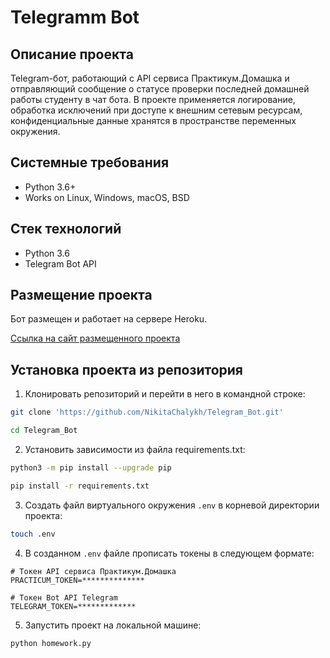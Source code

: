 Telegramm Bot
=====

Описание проекта
----------
Telegram-бот, работающий с API сервиса Практикум.Домашка и отправляющий сообщение о статусе проверки последней домашней работы студенту в чат бота. В проекте применяется логирование, обработка исключений при доступе к внешним сетевым ресурсам, конфиденциальные данные хранятся в пространстве переменных окружения. 

Системные требования
----------
* Python 3.6+
* Works on Linux, Windows, macOS, BSD

Стек технологий
----------
* Python 3.6
* Telegram Bot API

Размещение проекта
----------
Бот размещен и работает на сервере Heroku. 

[Ссылка на сайт размещенного проекта](https://dashboard.heroku.com/apps/practicum-bot223613/)

Установка проекта из репозитория
----------

1. Клонировать репозиторий и перейти в него в командной строке:
```bash
git clone 'https://github.com/NikitaChalykh/Telegram_Bot.git'

cd Telegram_Bot
```
2. Установить зависимости из файла requirements.txt:
```bash
python3 -m pip install --upgrade pip

pip install -r requirements.txt
```
3. Создать файл виртуального окружения ```.env``` в корневой директории проекта:
```bash
touch .env
```
4. В созданном ```.env``` файле прописать токены в следующем формате:
```
# Токен API сервиса Практикум.Домашка
PRACTICUM_TOKEN=**************

# Токен Bot API Telegram
TELEGRAM_TOKEN=*************
```
5. Запустить проект на локальной машине:
```bash
python homework.py
```
